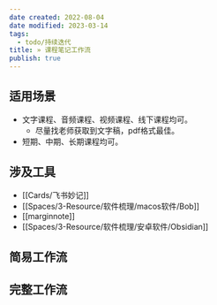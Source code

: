```yaml
---
date created: 2022-08-04
date modified: 2023-03-14
tags:
  - todo/持续迭代
title: » 课程笔记工作流
publish: true
---
```


## 适用场景

- 文字课程、音频课程、视频课程、线下课程均可。
	- 尽量找老师获取到文字稿，pdf格式最佳。
- 短期、中期、长期课程均可。

## 涉及工具

- [[Cards/飞书妙记]]
- [[Spaces/3-Resource/软件梳理/macos软件/Bob]]
- [[marginnote]]
- [[Spaces/3-Resource/软件梳理/安卓软件/Obsidian]]

## 简易工作流

## 完整工作流